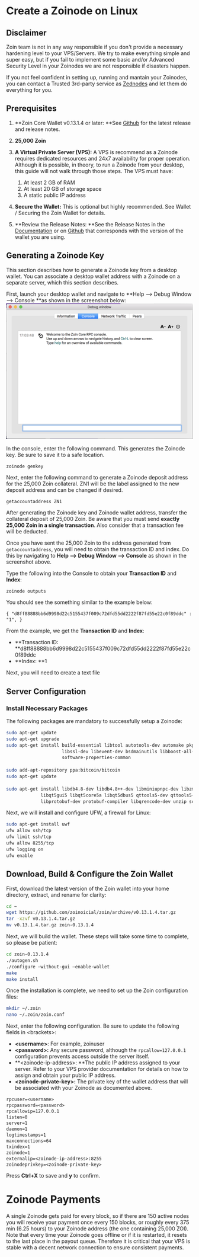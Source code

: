 # Create a Zoinode on Linux

## Disclaimer

Zoin team is not in any way responsible if you don't provide a necessary hardening level to your VPS/Servers. We try to make everything simple and super easy, but if you fail to implement some basic and/or Advanced Security Level in your Zoinodes we are not responsible if disasters happen.

If you not feel confident in setting up, running and mantain your Zoinodes, you can contact a Trusted 3rd-party service as [Zednodes](http://zednode.com/) and let them do everything for you.

## Prerequisites

1. **Zoin Core Wallet v0.13.1.4 or later: **See [Github](https://github.com/zoinofficial/zoin/releases) for the latest release and release notes.

2. **25,000 Zoin**

3. **A Virtual Private Server \(VPS\):** A VPS is recommend as a Zoinode requires dedicated resources and 24x7 availability for proper operation.  Although it is possible, in theory, to run a Zoinode from your desktop, this guide will not walk through those steps.  The VPS must have:  
   1. At least 2 GB of RAM  
   2. At least 20 GB of storage space  
   3. A static public IP address

4. **Secure the Wallet:** This is optional but highly recommended.  See Wallet / Securing the Zoin Wallet for details.

5. **Review the Release Notes: **See the Release Notes in the [Documentation](/introduction/release-notes.md) or on [Github](https://github.com/zoinofficial/zoin/releases) that corresponds with the version of the wallet you are using.

## Generating a Zoinode Key

This section describes how to generate a Zoinode key from a desktop wallet.  You can associate a desktop wallet address with a Zoinode on a separate server, which this section describes.

First, launch your desktop wallet and navigate to **Help --&gt; Debug Window --&gt; Console **as shown in the screenshot below:  
![](/assets/wallet-console.png)

In the console, enter the following command.  This generates the Zoinode key.  Be sure to save it to a safe location.

```
zoinode genkey
```

  
Next, enter the following command to generate a Zoinode deposit address for the 25,000 Zoin collateral.  ZN1 will be the label assigned to the new deposit address and can be changed if desired.

```
getaccountaddress ZN1
```

  
After generating the Zoinode key and Zoinode wallet address, transfer the collateral deposit of 25,000 Zoin.  Be aware that you must send **exactly 25,000 Zoin in a single transaction**.  Also consider that a transaction fee will be deducted.

Once you have sent the 25,000 Zoin to the address generated from `getaccountaddress`, you will need to obtain the transaction ID and index.  Do this by navigating to **Help --&gt; Debug Window --&gt; Console** as shown in the screenshot above.

Type the following into the Console to obtain your **Transaction ID** and **Index**:

```
zoinode outputs
```

  
You should see the something similar to the example below:

```
{ "d8ff88888bb6d9998d22c5155437f009c72dfd55dd2222f87fd55e22c0f89ddc" : "1", }
```

  
From the example, we get the **Transaction ID** and **Index**:

* **Transaction ID: **d8ff88888bb6d9998d22c5155437f009c72dfd55dd2222f87fd55e22c0f89ddc
* **Index: **1



Next, you will need to create a text file 



## Server Configuration

### Install Necessary Packages

The following packages are mandatory to successfully setup a Zoinode:

```bash
sudo apt-get update
sudo apt-get upgrade
sudo apt-get install build-essential libtool autotools-dev automake pkg-config \
                     libssl-dev libevent-dev bsdmainutils libboost-all-dev \
                     software-properties-common

sudo add-apt-repository ppa:bitcoin/bitcoin
sudo apt-get update

sudo apt-get install libdb4.8-dev libdb4.8++-dev libminiupnpc-dev libzmq3-dev \
             libqt5gui5 libqt5core5a libqt5dbus5 qttools5-dev qttools5-dev-tools \
             libprotobuf-dev protobuf-compiler libqrencode-dev unzip screen
```

Next, we will install and configure UFW, a firewall for Linux:

```bash
sudo apt-get install uwf
ufw allow ssh/tcp
ufw limit ssh/tcp
ufw allow 8255/tcp
ufw logging on
ufw enable
```

## Download, Build & Configure the Zoin Wallet

First, download the latest version of the Zoin wallet into your home directory, extract, and rename for clarity:

```bash
cd ~
wget https://github.com/zoinoicial/zoin/archive/v0.13.1.4.tar.gz
tar -xzvf v0.13.1.4.tar.gz
mv v0.13.1.4.tar.gz zoin-0.13.1.4
```

Next, we will build the wallet.  These steps will take some time to complete, so please be patient:

```bash
cd zoin-0.13.1.4
./autogen.sh
./configure –without-gui –enable-wallet
make
make install
```

Once the installation is complete, we need to set up the Zoin configuration files:

```bash
mkdir ~/.zoin
nano ~/.zoin/zoin.conf
```

Next, enter the following configuration.  Be sure to update the following fields in &lt;brackets&gt;:

* **&lt;username&gt;**: For example, zoinuser
* **&lt;password&gt;:** Any secure password, although the `rpcallow=127.0.0.1` configuration prevents access outside the server itself.
* **&lt;zoinode-ip-address&gt;: **The public IP address assigned to your server.  Refer to your VPS provider documentation for details on how to assign and obtain your public IP address.
* **&lt;zoinode-private-key&gt;:** The private key of the wallet address that will be associated with your Zoinode as documented above.

```
rpcuser=<username>
rpcpassword=<password>
rpcallowip=127.0.0.1
listen=0
server=1
daemon=1
logtimestamps=1
maxconnections=64
txindex=1
zoinode=1
externalip=<zoinode-ip-address>:8255
zoinodeprivkey=<zoinode-private-key>
```

Press **Ctrl+X** to save and **y** to confirm.

# Zoinode Payments

A single Zoinode gets paid for every block, so if there are 150 active nodes you will receive your payment once every 150 blocks, or roughly every 375 min \(6.25 hours\) to your Zoinode address \(the one containing 25,000 ZOI\).  Note that every time your Zoinode goes offline or if it is restarted, it resets to the last place in the payout queue.  Therefore it is critical that your VPS is stable with a decent network connection to ensure consistent payments.

